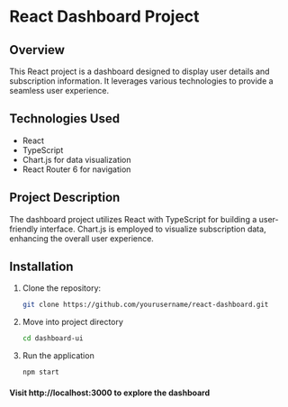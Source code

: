 # React Dashboard Project

## Overview

This React project is a dashboard designed to display user details and subscription information. It leverages various technologies to provide a seamless user experience.

## Technologies Used

- React
- TypeScript
- Chart.js for data visualization
- React Router 6 for navigation

## Project Description

The dashboard project utilizes React with TypeScript for building a user-friendly interface. Chart.js is employed to visualize subscription data, enhancing the overall user experience.

## Installation

1. Clone the repository:

   ```bash
   git clone https://github.com/yourusername/react-dashboard.git
   ```

2. Move into project directory

   ```bash
   cd dashboard-ui
   ```

3. Run the application

   ```bash
   npm start
   ```

#### Visit http://localhost:3000 to explore the dashboard
